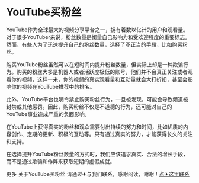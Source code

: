 # YouTube买粉丝

YouTube作为全球最大的视频分享平台之一，拥有着数以亿计的用户和观看量。对于很多YouTuber来说，粉丝数量是衡量自己影响力和受欢迎程度的重要标志。然而，有些人为了迅速提升自己的粉丝数量，选择了不正当的手段，比如购买粉丝。

购买YouTube粉丝虽然可以在短时间内提升粉丝数量，但实际上却是一种欺骗行为。购买的粉丝大多是机器人或者活跃度极低的账号，他们并不会真正关注或者观看你的视频，这样一来，你的视频的真实观看量和互动量就会大打折扣，甚至会影响你的视频在YouTube推荐中的排名。

此外，YouTube平台也明令禁止购买粉丝行为，一旦被发现，可能会导致频道被封禁或其他惩罚。因此，购买粉丝不仅是不道德的行为，还可能对自己的YouTube事业造成严重的负面影响。

在YouTube上获得真实的粉丝和观众需要付出持续的努力和时间，比如优质的内容创作、定期的更新、积极的互动等。只有通过真实的努力，才能获得长久的关注和支持。

在选择提升YouTube粉丝数量的方式时，我们应该追求真实、合法的增长手段，而不是通过欺骗和作弊来获取短期的虚假成就。

更多 关于YouTube买粉丝 请通过✈与我们联系，感谢阅读，谢谢！[点✈这里联系](https://lm.k02.cc)